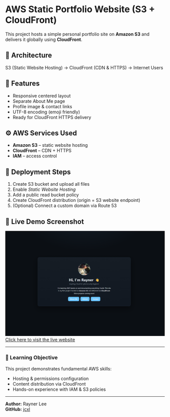 # AWS Static Portfolio Website (S3 + CloudFront)

This project hosts a simple personal portfolio site on **Amazon S3** and delivers it globally using **CloudFront**.

## 🧱 Architecture
S3 (Static Website Hosting) → CloudFront (CDN & HTTPS) → Internet Users

## 🧩 Features
- Responsive centered layout
- Separate About Me page
- Profile image & contact links
- UTF-8 encoding (emoji friendly)
- Ready for CloudFront HTTPS delivery

## ⚙️ AWS Services Used
- **Amazon S3** – static website hosting
- **CloudFront** – CDN + HTTPS
- **IAM** – access control

## 🚀 Deployment Steps
1. Create S3 bucket and upload all files
2. Enable *Static Website Hosting*
3. Add a public read bucket policy
4. Create CloudFront distribution (origin = S3 website endpoint)
5. (Optional) Connect a custom domain via Route 53

## 📸 Live Demo Screenshot
![Demo Screenshot](images/demo-screenshot.png)
[Click here to visit the live website](https://d3orwl4uesfcuc.cloudfront.net/)

---

### 🧠 Learning Objective
This project demonstrates fundamental AWS skills:
- Hosting & permissions configuration
- Content distribution via CloudFront
- Hands-on experience with IAM & S3 policies

---

**Author:** Rayner Lee  
**GitHub:** [jcxl](https://github.com/jcxl)
